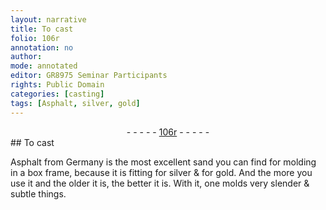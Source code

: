 ```yaml
---
layout: narrative
title: To cast
folio: 106r
annotation: no
author:
mode: annotated
editor: GR8975 Seminar Participants
rights: Public Domain
categories: [casting]
tags: [Asphalt, silver, gold]
---
```


 <div class="folio" align="center">- - - - - <a href="http://gallica.bnf.fr/ark:/12148/btv1b10500001g/f217.image" target="_blank">106r</a> - - - - - </div>   
## To cast

 
<span class="activity"></span><span class="material">Asphalt</span> from <span class="place">Germany</span> is the most excellent sand you can find for molding in a box frame, because it is fitting for <span class="material">silver</span> & for <span class="material">gold</span>. And the more you use it and the older it is, the better it is. With it, one molds very slender & subtle things.
 